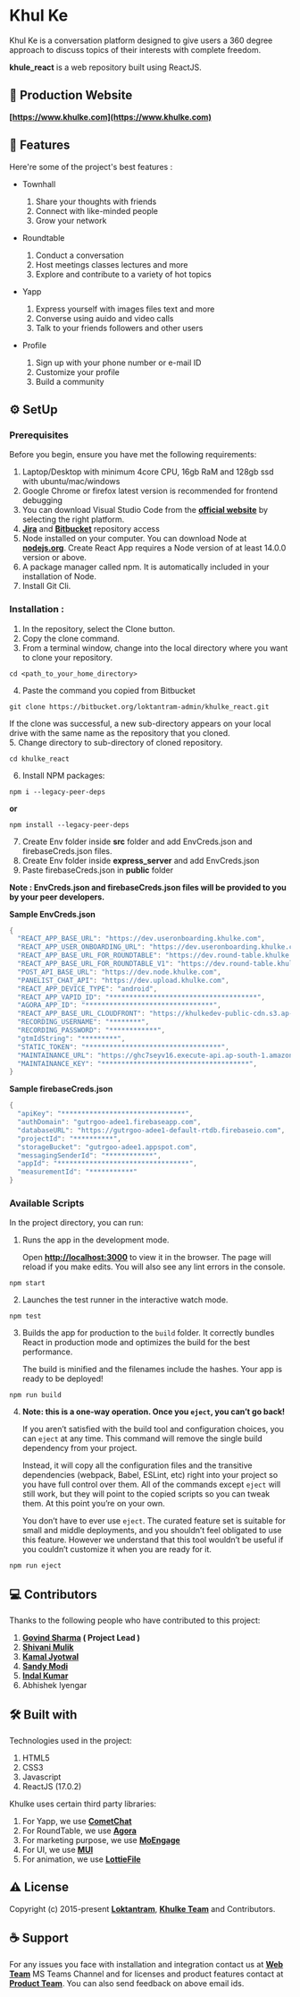 # **Khul Ke**

Khul Ke is a conversation platform designed to give users a 360 degree approach to discuss topics of their interests with complete freedom.

**khule_react** is a web repository built using ReactJS.

## 🚀 **Production Website**

**[https://www.khulke.com](https://www.khulke.com)**

## 🎯 **Features**

Here're some of the project's best features :

- Townhall

  1. Share your thoughts with friends
  2. Connect with like-minded people
  3. Grow your network

- Roundtable

  1.  Conduct a conversation
  2.  Host meetings classes lectures and more
  3.  Explore and contribute to a variety of hot topics

- Yapp

  1.  Express yourself with images files text and more
  2.  Converse using auido and video calls
  3.  Talk to your friends followers and other users

- Profile
  1.  Sign up with your phone number or e-mail ID
  2.  Customize your profile
  3.  Build a community

## ⚙️ **SetUp**

### **Prerequisites**

Before you begin, ensure you have met the following requirements:

1. Laptop/Desktop with minimum 4core CPU, 16gb RaM and 128gb ssd with ubuntu/mac/windows
2. Google Chrome or firefox latest version is recommended for frontend debugging
3. You can download Visual Studio Code from the **[official website](https://code.visualstudio.com/download)** by selecting the right platform.
4. **[Jira](https://www.atlassian.com/software/jira)** and **[Bitbucket](https://bitbucket.org/)** repository access
5. Node installed on your computer. You can download Node at **[nodejs.org](https://nodejs.org/)**. Create React App requires a Node version of at least 14.0.0 version or above.
6. A package manager called npm. It is automatically included in your installation of Node.
7. Install Git Cli.

### **Installation :**

1. In the repository, select the Clone button.
2. Copy the clone command.
3. From a terminal window, change into the local directory where you want to clone your repository.

```
cd <path_to_your_home_directory>
```

4. Paste the command you copied from Bitbucket

```
git clone https://bitbucket.org/loktantram-admin/khulke_react.git
```

If the clone was successful, a new sub-directory appears on your local drive with the same name as the repository that you cloned.  
5. Change directory to sub-directory of cloned repository.

```
cd khulke_react
```

6. Install NPM packages:

```
npm i --legacy-peer-deps
```

**or**

```
npm install --legacy-peer-deps
```

7. Create Env folder inside **src** folder and add EnvCreds.json and firebaseCreds.json files.
8. Create Env folder inside **express_server** and add EnvCreds.json
9. Paste firebaseCreds.json in **public** folder

**Note : EnvCreds.json and firebaseCreds.json files will be provided to you by your peer developers.**

**Sample EnvCreds.json**

```go
{
  "REACT_APP_BASE_URL": "https://dev.useronboarding.khulke.com",
  "REACT_APP_USER_ONBOARDING_URL": "https://dev.useronboarding.khulke.com",
  "REACT_APP_BASE_URL_FOR_ROUNDTABLE": "https://dev.round-table.khulke.com/round-table",
  "REACT_APP_BASE_URL_FOR_ROUNDTABLE_V1": "https://dev.round-table.khulke.com/round-table/v1",
  "POST_API_BASE_URL": "https://dev.node.khulke.com",
  "PANELIST_CHAT_API": "https://dev.upload.khulke.com",
  "REACT_APP_DEVICE_TYPE": "android",
  "REACT_APP_VAPID_ID": "*************************************",
  "AGORA_APP_ID": "********************************",
  "REACT_APP_BASE_URL_CLOUDFRONT": "https://khulkedev-public-cdn.s3.ap-south-1.amazonaws.com",
  "RECORDING_USERNAME": "********",
  "RECORDING_PASSWORD": "************",
  "gtmIdString": "*********",
  "STATIC_TOKEN": "**********************************",
  "MAINTAINANCE_URL": "https://ghc7seyv16.execute-api.ap-south-1.amazonaws.com/beta/server/maintenance",
  "MAINTAINANCE_KEY": "*************************************",
}
```

**Sample firebaseCreds.json**

```go
{
  "apiKey": "*******************************",
  "authDomain": "gutrgoo-adee1.firebaseapp.com",
  "databaseURL": "https://gutrgoo-adee1-default-rtdb.firebaseio.com",
  "projectId": "**********",
  "storageBucket": "gutrgoo-adee1.appspot.com",
  "messagingSenderId": "************",
  "appId": "*********************************",
  "measurementId": "***********"
}
```

### **Available Scripts**

In the project directory, you can run:

1. Runs the app in the development mode.

   Open **[http://localhost:3000](http://localhost:3000)** to view it in the browser. The page will reload if you make edits. You will also see any lint errors in the console.

```
npm start
```

2. Launches the test runner in the interactive watch mode.

```
npm test
```

3. Builds the app for production to the `build` folder.
   It correctly bundles React in production mode and optimizes the build for the best performance.

   The build is minified and the filenames include the hashes. Your app is ready to be deployed!

```
npm run build
```

4. **Note: this is a one-way operation. Once you `eject`, you can’t go back!**

   If you aren’t satisfied with the build tool and configuration choices, you can `eject` at any time. This command will remove the single build dependency from your project.

   Instead, it will copy all the configuration files and the transitive dependencies (webpack, Babel, ESLint, etc) right into your project so you have full control over them. All of the commands except `eject` will still work, but they will point to the copied scripts so you can tweak them. At this point you’re on your own.

   You don’t have to ever use `eject`. The curated feature set is suitable for small and middle deployments, and you shouldn’t feel obligated to use this feature. However we understand that this tool wouldn’t be useful if you couldn’t customize it when you are ready for it.

```
npm run eject
```

## **💻 Contributors**

Thanks to the following people who have contributed to this project:

1. **[Govind Sharma](gobind@loktantram.com) ( Project Lead )**
2. **[Shivani Mulik](shivani.kon@loktantram.com)**
3. **[Kamal Jyotwal](kamal.kon@loktantram.com)**
4. **[Sandy Modi](sandy.ref@loktantram.com)**
5. **[Indal Kumar](indal.kon@loktantram.com)**
6. Abhishek Iyengar

## **🛠️ Built with**

Technologies used in the project:

1. HTML5
2. CSS3
3. Javascript
4. ReactJS (17.0.2)

Khulke uses certain third party libraries:

1. For Yapp, we use **[CometChat](https://cometchat-docs.developerhub.io/docs/home)**
2. For RoundTable, we use **[Agora](https://www.agora.io/en/blog/building-a-video-chat-app-using-react-hooks-and-agora/)**
3. For marketing purpose, we use **[MoEngage](https://developers.moengage.com/hc/en-us/categories/360006308092-Web-SDK)**
4. For UI, we use **[MUI](https://mui.com/)**
5. For animation, we use **[LottieFile](https://lottiefiles.com/)**

## **⚠️ License**

Copyright (c) 2015-present **[Loktantram](https://loktantram.com/)**, **[Khulke Team](https://khulke.com/)** and Contributors.

## **☕ Support**

For any issues you face with installation and integration contact us at **[Web Team](f5b99e1f.loktantram.com@in.teams.ms)** MS Teams Channel and for licenses and product features contact at **[Product Team](product@loktantram.com)**. You can also send feedback on above email ids.
